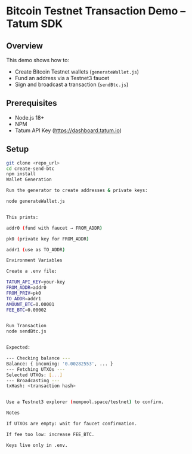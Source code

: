 # Bitcoin Testnet Transaction Demo – Tatum SDK

## Overview
This demo shows how to:
- Create Bitcoin Testnet wallets (`generateWallet.js`)
- Fund an address via a Testnet3 faucet
- Sign and broadcast a transaction (`sendBtc.js`)

## Prerequisites
- Node.js 18+
- NPM
- Tatum API Key (https://dashboard.tatum.io)

## Setup
```bash
git clone <repo_url>
cd create-send-btc
npm install
Wallet Generation

Run the generator to create addresses & private keys:

node generateWallet.js


This prints:

addr0 (fund with faucet → FROM_ADDR)

pk0 (private key for FROM_ADDR)

addr1 (use as TO_ADDR)

Environment Variables

Create a .env file:

TATUM_API_KEY=your-key
FROM_ADDR=addr0
FROM_PRIV=pk0
TO_ADDR=addr1
AMOUNT_BTC=0.00001
FEE_BTC=0.00002


Run Transaction
node sendBtc.js


Expected:

--- Checking balance ---
Balance: { incoming: '0.00282553', ... }
--- Fetching UTXOs ---
Selected UTXOs: [...]
--- Broadcasting ---
txHash: <transaction hash>


Use a Testnet3 explorer (mempool.space/testnet) to confirm.

Notes

If UTXOs are empty: wait for faucet confirmation.

If fee too low: increase FEE_BTC.

Keys live only in .env.